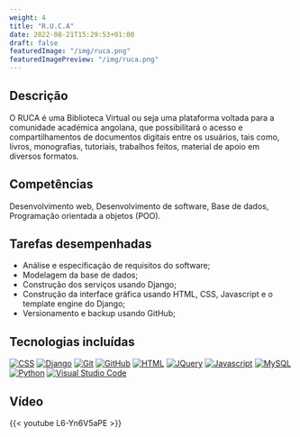 ```yaml
---
weight: 4
title: "R.U.C.A"
date: 2022-08-21T15:29:53+01:00
draft: false
featuredImage: "/img/ruca.png"
featuredImagePreview: "/img/ruca.png"
---
```


## Descrição

O RUCA é uma Biblioteca Virtual ou seja uma plataforma voltada para a comunidade académica angolana, que possibilitará o acesso e compartilhamentos de documentos digitais entre os usuários, tais como, livros, monografias, tutoriais, trabalhos feitos, material de apoio em diversos formatos.

## Competências

Desenvolvimento web, Desenvolvimento de software, Base de dados, Programação orientada a objetos (POO).

## Tarefas desempenhadas

* Análise e especificação de requisitos do software;
* Modelagem da base de dados;
* Construção dos serviços usando Django;
* Construção da interface gráfica usando HTML, CSS, Javascript e o template engine do Django;
* Versionamento e backup usando GitHub;

## Tecnologias incluídas
<!-- 150x150 px img size -->
[![CSS](/img/css-3.svg)](https://developer.mozilla.org/pt-BR/docs/Web/CSS)
[![Django](/img/django.svg)](https://www.djangoproject.com)
[![Git](/img/git-icon.svg)](https://git-scm.com)
[![GitHub](/img/github-icon-1.svg)](https://github.com)
[![HTML](/img/html-1.svg)](https://developer.mozilla.org/pt-BR/docs/Web/HTML)
[![JQuery](/img/jquery.svg)](https://jquery.com)
[![Javascript](/img/javascript-1.svg)](https://www.javascript.com)
[![MySQL](/img/mysql-official.svg)](https://www.mysql.com)
[![Python](/img/python-4.svg)](https://www.python.org)
[![Visual Studio Code](/img/visual-studio-code-1.svg)](https://code.visualstudio.com)

## Vídeo

{{< youtube L6-Yn6V5aPE >}}
